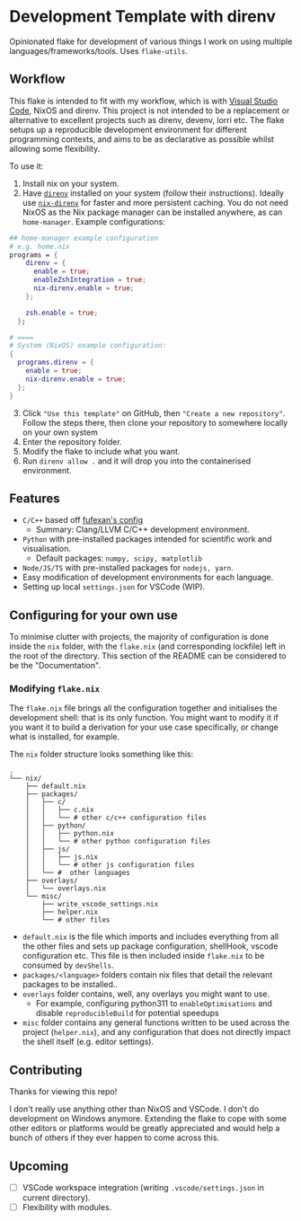 # Development Template with direnv

Opinionated flake for development of various things I work on using multiple languages/frameworks/tools. Uses `flake-utils`.

## Workflow

This flake is intended to fit with my workflow, which is with [Visual Studio Code](https://code.visualstudio.com), NixOS and direnv. This project is not intended to be a replacement or alternative to excellent projects such as direnv, devenv, lorri etc. The flake setups up a reproducible development environment for different programming contexts, and aims to be as declarative as possible whilst allowing some flexibility. 

To use it:

1. Install nix on your system.
2. Have [`direnv`](https://direnv.net/) installed on your system (follow their instructions). Ideally use [`nix-direnv`](https://github.com/nix-community/nix-direnv) for faster and more persistent caching. You do not need NixOS as the Nix package manager can be installed anywhere, as can `home-manager`. Example configurations:

```nix
## home-manager example configuration
# e.g. home.nix
programs = {
    direnv = {
      enable = true;
      enableZshIntegration = true;
      nix-direnv.enable = true;
    };

    zsh.enable = true;
  };

# ====
# System (NixOS) example configuration:
{
  programs.direnv = {
    enable = true;
    nix-direnv.enable = true;
  };
}
```

3. Click `"Use this template"` on GitHub, then `"Create a new repository"`. Follow the steps there, then clone your repository to somewhere locally on your own system
4. Enter the repository folder.
5. Modify the flake to include what you want.
6. Run `direnv allow .` and it will drop you into the containerised environment.

## Features

- `C/C++` based off [fufexan's config](https://gist.github.com/fufexan/2e7020d05ff940c255d74d5c5e712815)
  - Summary: Clang/LLVM C/C++ development environment.
- `Python` with pre-installed packages intended for scientific work and visualisation.
  - Default packages: `numpy, scipy, matplotlib`
- `Node/JS/TS` with pre-installed packages for `nodejs, yarn`.
- Easy modification of development environments for each language.
- Setting up local `settings.json` for VSCode (WIP).
## Configuring for your own use

To minimise clutter with projects, the majority of configuration is done inside the `nix` folder, with the `flake.nix` (and corresponding lockfile) left in the root of the directory. This section of the README can be considered to be the "Documentation".

### Modifying `flake.nix`

The `flake.nix` file brings all the configuration together and initialises the development shell: that is its only function. You might want to modify it if you want it to build a derivation for your use case specifically, or change what is installed, for example.

The `nix` folder structure looks something like this:
```
.
└── nix/
    ├── default.nix
    ├── packages/
    │   ├── c/
    │   │   ├── c.nix
    │   │   └── # other c/c++ configuration files
    │   ├── python/
    │   │   ├── python.nix
    │   │   └── # other python configuration files
    │   ├── js/
    │   │   ├── js.nix
    │   │   └── # other js configuration files
    │   └── #  other languages
    ├── overlays/
    │   └── overlays.nix
    └── misc/
        ├── write_vscode_settings.nix
        ├── helper.nix
        └── # other files
```

- `default.nix` is the file which imports and includes everything from all the other files and sets up package configuration, shellHook, vscode configuration etc. This file is then included inside `flake.nix` to be consumed by `devShells`.
- `packages/<language>` folders contain nix files that detail the relevant packages to be installed..
- `overlays` folder contains, well, any overlays you might want to use. 
  - For example, configuring python311 to `enableOptimisations` and disable `reproducibleBuild` for potential speedups
- `misc` folder contains any general functions written to be used across the project (`helper.nix`), and any configuration that does not directly impact the shell itself (e.g. editor settings).

## Contributing

Thanks for viewing this repo!

I don't really use anything other than NixOS and VSCode. I don't do development on Windows anymore. Extending the flake to cope with some other editors or platforms would be greatly appreciated and would help a bunch of others if they ever happen to come across this.

## Upcoming

- [ ] VSCode workspace integration (writing `.vscode/settings.json` in current directory).
- [ ] Flexibility with modules.
